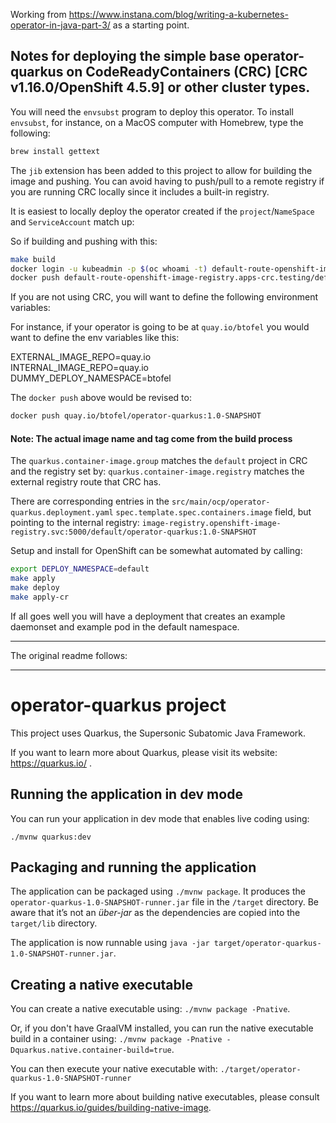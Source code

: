Working from https://www.instana.com/blog/writing-a-kubernetes-operator-in-java-part-3/ as a starting point.

## Notes for deploying the simple base operator-quarkus on CodeReadyContainers (CRC) [CRC v1.16.0/OpenShift 4.5.9] or other cluster types.
You will need the `envsubst` program to deploy this operator. To install `envsubst`, for instance, on a MacOS computer with Homebrew, type the following:
```bash
brew install gettext
```

The `jib` extension has been added to this project to allow for building the image and pushing. You can avoid having to push/pull to a remote registry if you are running CRC locally since it includes a built-in registry.

It is easiest to locally deploy the operator created if the `project`/`NameSpace` and `ServiceAccount` match up:

So if building and pushing with this:
```bash
make build
docker login -u kubeadmin -p $(oc whoami -t) default-route-openshift-image-registry.apps-crc.testing
docker push default-route-openshift-image-registry.apps-crc.testing/default/operator-quarkus:1.0-SNAPSHOT
```

If you are not using CRC, you will want to define the following environment variables:

For instance, if your operator is going to be at `quay.io/btofel` you would want to define the env variables like this:

EXTERNAL_IMAGE_REPO=quay.io
<br>
INTERNAL_IMAGE_REPO=quay.io
<br>
DUMMY_DEPLOY_NAMESPACE=btofel

The `docker push` above would be revised to:
```bash
docker push quay.io/btofel/operator-quarkus:1.0-SNAPSHOT
```

#### Note: The actual image name and tag come from the build process

The `quarkus.container-image.group` matches the `default` project in CRC and the registry set by: `quarkus.container-image.registry` matches the external registry route that CRC has.

There are corresponding entries in the `src/main/ocp/operator-quarkus.deployment.yaml` `spec.template.spec.containers.image` field, but pointing to the internal registry: `image-registry.openshift-image-registry.svc:5000/default/operator-quarkus:1.0-SNAPSHOT`

Setup and install for OpenShift can be somewhat automated by calling:
```bash
export DEPLOY_NAMESPACE=default
make apply
make deploy
make apply-cr
```

If all goes well you will have a deployment that creates an example daemonset and example pod in the default namespace.

---
The original readme follows:

---
# operator-quarkus project

This project uses Quarkus, the Supersonic Subatomic Java Framework.

If you want to learn more about Quarkus, please visit its website: https://quarkus.io/ .

## Running the application in dev mode

You can run your application in dev mode that enables live coding using:
```
./mvnw quarkus:dev
```

## Packaging and running the application

The application can be packaged using `./mvnw package`.
It produces the `operator-quarkus-1.0-SNAPSHOT-runner.jar` file in the `/target` directory.
Be aware that it’s not an _über-jar_ as the dependencies are copied into the `target/lib` directory.

The application is now runnable using `java -jar target/operator-quarkus-1.0-SNAPSHOT-runner.jar`.

## Creating a native executable

You can create a native executable using: `./mvnw package -Pnative`.

Or, if you don't have GraalVM installed, you can run the native executable build in a container using: `./mvnw package -Pnative -Dquarkus.native.container-build=true`.

You can then execute your native executable with: `./target/operator-quarkus-1.0-SNAPSHOT-runner`

If you want to learn more about building native executables, please consult https://quarkus.io/guides/building-native-image.
